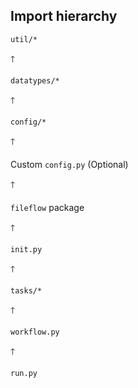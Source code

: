 ## Import hierarchy


`util/*`

🡑

`datatypes/*`

🡑

`config/*`

🡑

Custom `config.py` (Optional)

🡑

`fileflow` package

🡑

`init.py`

🡑

`tasks/*`

🡑

`workflow.py`

🡑

`run.py`
